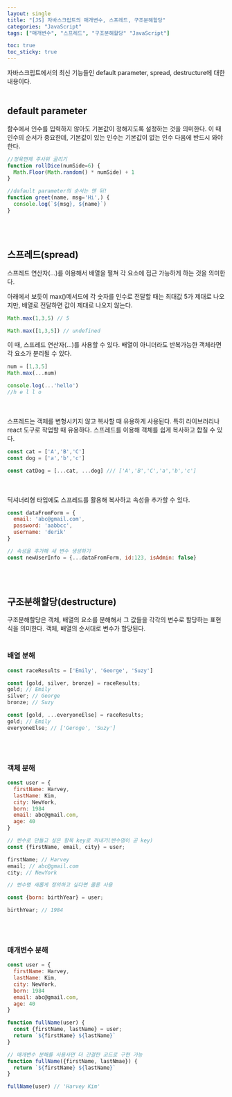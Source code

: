 ```yaml
---
layout: single
title: "[JS] 자바스크립트의 매개변수, 스프레드, 구조분해할당"
categories: "JavaScript"
tags: ["매개변수", "스프레드", "구조분해할당" "JavaScript"]

toc: true
toc_sticky: true
---
```


자바스크립트에서의 최신 기능들인 default parameter, spread, destructure에 대한 내용이다. 
<br></br>
## default parameter
함수에서 인수를 입력하지 않아도 기본값이 정해지도록 설정하는 것을 의미한다. 이 때 인수의 순서가 중요한데, 기본값이 있는 인수는 기본값이 없는 인수 다음에 반드시 와야한다. 


```javascript
//정육면체 주사위 굴리기
function rollDice(numSide=6) {
  Math.Floor(Math.random() * numSide) + 1
}

//dafault parameter의 순서는 맨 뒤!
function greet(name, msg='Hi',) {
  console.log(`${msg}, ${name}`)
}
```

<br></br>
## 스프레드(spread)
스프레드 연산자(...)를 이용해서 배열을 펼쳐 각 요소에 접근 가능하게 하는 것을 의미한다. 

아래에서 보듯이 max()메서드에 각 숫자를 인수로 전달할 때는 최대값 5가 제대로 나오지만, 배열로 전달하면 값이 제대로 나오지 않는다. 

```javascript
Math.max(1,3,5) // 5

Math.max([1,3,5]) // undefined
```
이 때, 스프레드 연산자(...)를 사용할 수 있다. 배열이 아니더라도 반복가능한 객체라면 각 요소가 분리될 수 있다.

```javascript
num = [1,3,5]
Math.max(...num)

console.log(...'hello')
//h e l l o
```

<br></br>
스프레드는 객체를 변형시키지 않고 복사할 때 유용하게 사용된다. 특히 라이브러리나 react 도구로 작업할 때 유용하다. 스프레드를 이용해 객체를 쉽게 복사하고 합칠 수 있다.

```javascript
const cat = ['A','B','C']
const dog = ['a','b','c']

const catDog = [...cat, ...dog] /// ['A','B','C','a','b','c']
```
<br></br>
딕셔너리형 타입에도 스프레드를 활용해 복사하고 속성을 추가할 수 있다.

```javascript
const dataFromForm = {
  email: 'abc@gmail.com',
  password: 'aabbcc',
  username: 'derik'
}

// 속성을 추가해 새 변수 생성하기
const newUserInfo = {...dataFromForm, id:123, isAdmin: false}
```
   
<br></br>   
## 구조분해할당(destructure)
구조분해할당은 객체, 배열의 요소를 분해해서 그 값들을 각각의 변수로 할당하는 표현식을 의미한다. 객체, 배열의 순서대로 변수가 할당된다.
<br></br>
### 배열 분해
```javascript
const raceResults = ['Emily', 'George', 'Suzy']

const [gold, silver, bronze] = raceResults;
gold; // Emily
silver; // George
bronze; // Suzy

const [gold, ...everyoneElse] = raceResults;
gold; // Emily
everyoneElse; // ['Geroge', 'Suzy']
```
<br></br>
### 객체 분해
```javascript
const user = {
  firstName: Harvey,
  lastName: Kim,
  city: NewYork,
  born: 1984
  email: abc@gmail.com,
  age: 40
}

// 변수로 만들고 싶은 항목 key로 꺼내기(변수명이 곧 key)
const {firstName, email, city} = user;

firstName; // Harvey
email; // abc@gmail.com
city; // NewYork

// 변수명 새롭게 정의하고 싶다면 콜론 사용

const {born: birthYear} = user;

birthYear; // 1984
```

<br></br>
### 매개변수 분해
```javascript
const user = {
  firstName: Harvey,
  lastName: Kim,
  city: NewYork,
  born: 1984
  email: abc@gmail.com,
  age: 40
}

function fullName(user) {
  const {firstName, lastName} = user;
  return `${firstName} ${lastName}`
}

// 매개변수 분해를 사용사면 더 간결한 코드로 구현 가능
function fullName({firstName, lastNmae}) {
  return `${firstName} ${lastName}`
}

fullName(user) // 'Harvey Kim'
```
